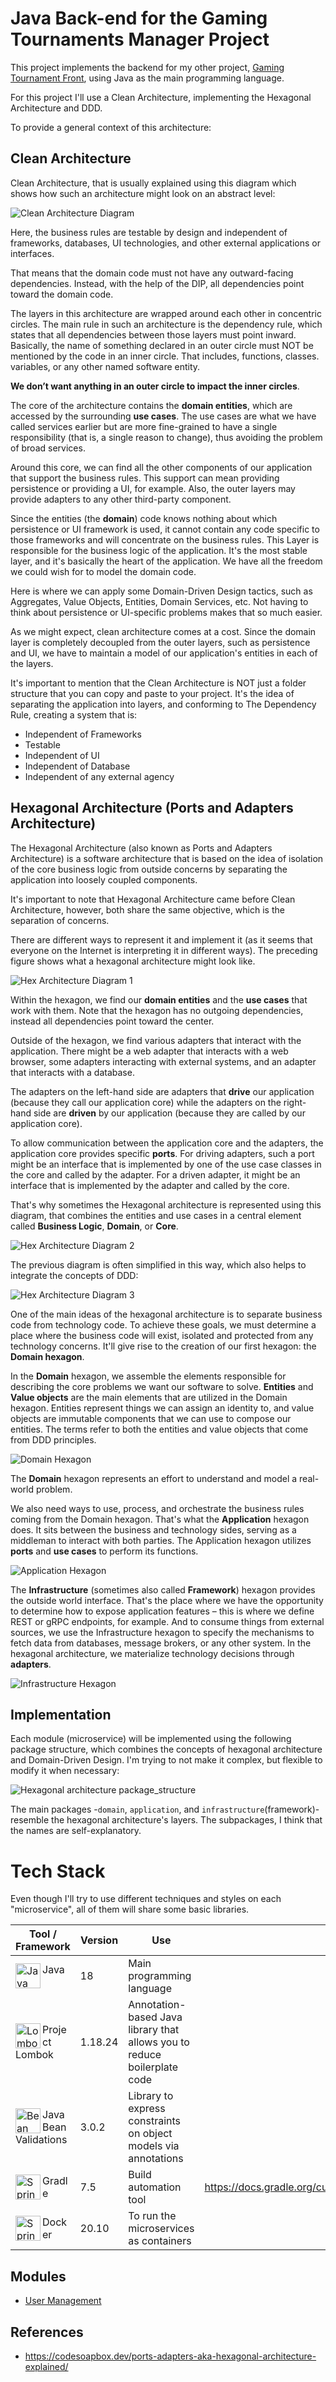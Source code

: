 # Java Back-end for the Gaming Tournaments Manager Project 

This project implements the backend for my other project, [Gaming Tournament Front](https://github.com/kumo829/GamingTournamentFront), using Java as the main programming language.

For this project I'll use a Clean Architecture, implementing the Hexagonal Architecture and DDD. 

To provide a general context of this architecture:


## Clean Architecture

Clean Architecture, that is usually explained using this diagram which shows how such an architecture might look on an abstract level:

![Clean Architecture Diagram](.github/assets/img/clean_architecture.png)

Here, the business rules are testable by design and independent of frameworks, databases, UI technologies, and other external applications or interfaces.

That means that the domain code must not have any outward-facing dependencies. Instead, with the help of the DIP, all dependencies point toward the domain code.

The layers in this architecture are wrapped around each other in concentric circles. The main rule in such an architecture is the dependency rule, which states that all dependencies between those layers must point inward. Basically, the name of something declared in an outer circle must NOT be mentioned by the code in an inner circle. That includes, functions, classes. variables, or any other named software entity.

**We don’t want anything in an outer circle to impact the inner circles**.

The core of the architecture contains the **domain entities**, which are accessed by the surrounding **use cases**. The use cases are what we have called services earlier but are more fine-grained to have a single responsibility (that is, a single reason to change), thus avoiding the problem of broad services.

Around this core, we can find all the other components of our application that support the business rules. This support can mean providing persistence or providing a UI, for example. Also, the outer layers may provide adapters to any other third-party component.

Since the entities (the **domain**) code knows nothing about which persistence or UI framework is used, it cannot contain any code specific to those frameworks and will concentrate on the business rules. This Layer is responsible for the business logic of the application.
It's the most stable layer, and it's basically the heart of the application. We have all the freedom we could wish for to model the domain code. 

Here is where we can apply some Domain-Driven Design tactics, such as Aggregates, Value Objects, Entities, Domain Services, etc. Not having to think about persistence or UI-specific problems makes that so much easier.

As we might expect, clean architecture comes at a cost. Since the domain layer is completely decoupled from the outer layers, such as persistence and UI, we have to maintain a model of our application's entities in each of the layers.

It's important to mention that the Clean Architecture is NOT just a folder structure that you can copy and paste to your project.
It's the idea of separating the application into layers, and conforming to The Dependency Rule, creating a system that is:

- Independent of Frameworks
- Testable
- Independent of UI
- Independent of Database
- Independent of any external agency


## Hexagonal Architecture (Ports and Adapters Architecture)

The Hexagonal Architecture (also known as Ports and Adapters Architecture) is a software architecture that is based on the idea of isolation of the core business logic from outside concerns by separating the application into loosely coupled components.

It's important to note that Hexagonal Architecture came before Clean Architecture, however, both share the same objective, which is the separation of concerns.

There are different ways to represent it and implement it (as it seems that everyone on the Internet is interpreting it in different ways). The preceding figure shows what a hexagonal architecture might look like.

![Hex Architecture Diagram 1](.github/assets/img/hex_architecture_1.png)

Within the hexagon, we find our **domain entities** and the **use cases** that work with them. Note that the hexagon has no outgoing dependencies, instead all dependencies point toward the center.

Outside of the hexagon, we find various adapters that interact with the application. There might be a web adapter that interacts with a web browser, some adapters interacting with external systems, and an adapter that interacts with a database.

The adapters on the left-hand side are adapters that **drive** our application (because they call our application core) while the adapters on the right-hand side are **driven** by our application (because they are called by our application core).

To allow communication between the application core and the adapters, the application core provides specific **ports**. For driving adapters, such a port might be an interface that is implemented by one of the use case classes in the core and called by the adapter. For a driven adapter, it might be an interface that is implemented by the adapter and called by the core.

That's why sometimes the Hexagonal architecture is represented using this diagram, that combines the entities and use cases in a central element called **Business Logic**, **Domain**, or **Core**.

![Hex Architecture Diagram 2](.github/assets/img/hex_architecture_2.png)

The previous diagram is often simplified in this way, which also helps to integrate the concepts of DDD:

![Hex Architecture Diagram 3](.github/assets/img/hex_architecture_3.png)

One of the main ideas of the hexagonal architecture is to separate business code from technology code. To achieve these goals, we must determine a place where the business code will exist, isolated and protected from any technology concerns. It'll give rise to the creation of our first hexagon: the **Domain hexagon**.

In the **Domain** hexagon, we assemble the elements responsible for describing the core problems we want our software to solve. **Entities** and **Value objects** are the main elements that are utilized in the Domain hexagon. Entities represent things we can assign an identity to, and value objects are immutable components that we can use to compose our entities. The terms refer to both the entities and value objects that come from DDD principles.

![Domain Hexagon](.github/assets/img/domain.png)

The **Domain** hexagon represents an effort to understand and model a real-world problem.

We also need ways to use, process, and orchestrate the business rules coming from the Domain hexagon. That's what the **Application** hexagon does. It sits between the business and technology sides, serving as a middleman to interact with both parties. The Application hexagon utilizes **ports** and **use cases** to perform its functions.

![Application Hexagon](.github/assets/img/application.png)

The **Infrastructure** (sometimes also called **Framework**) hexagon provides the outside world interface. That's the place where we have the opportunity to determine how to expose application features – this is where we define REST or gRPC endpoints, for example. And to consume things from external sources, we use the Infrastructure hexagon to specify the mechanisms to fetch data from databases, message brokers, or any other system. In the hexagonal architecture, we materialize technology decisions through **adapters**.

![Infrastructure Hexagon](.github/assets/img/infrastructure.png)


## Implementation
Each module (microservice) will be implemented using the following package structure, which combines the concepts of hexagonal architecture and Domain-Driven Design. I'm trying to not make it complex, but flexible to modify it when necessary:

![Hexagonal architecture package_structure](.github/assets/img/hexagonal_architecture_package_structure.png)

The main packages -`domain`, `application`, and `infrastructure`(framework)- resemble the hexagonal architecture's layers. The subpackages, I think that the names are self-explanatory. 

# Tech Stack
Even though I'll try to use different techniques and styles on each "microservice", all of them will share some basic libraries.

| Tool / Framework                                                                                                                        | Version | Use                                                                      | References |
|-----------------------------------------------------------------------------------------------------------------------------------------|-------|--------------------------------------------------------------------------|------------|
| <img align="left" alt="Java" width="40" src="https://cdn.jsdelivr.net/gh/devicons/devicon/icons/java/java-original.svg" />      Java    | 18    | Main programming language                                                |            |
| <img align="left" alt="Lombok" width="40" src="https://avatars.githubusercontent.com/u/45949248?s=200&v=4" />      Project Lombok       | 1.18.24      | Annotation-based Java library that allows you to reduce boilerplate code |            |
| <img align="left" alt="Bean Validation" width="40" src="https://beanvalidation.org/logo/logo.svg" /> Java Bean Validations              | 3.0.2      | Library to express constraints on object models via annotations          |            |
| <img align="left" alt="Spring" width="40" src="https://cdn.jsdelivr.net/gh/devicons/devicon/icons/gradle/gradle-plain.svg" /> Gradle    | 7.5   | Build automation tool                                                    |  https://docs.gradle.org/current/userguide/structuring_software_products.html |
| <img align="left" alt="Spring" width="40" src="https://cdn.jsdelivr.net/gh/devicons/devicon/icons/docker/docker-original.svg" /> Docker | 20.10 | To run the microservices as containers                                   |


## Modules

- [User Management](./src/user-management/) 

## References
- https://codesoapbox.dev/ports-adapters-aka-hexagonal-architecture-explained/